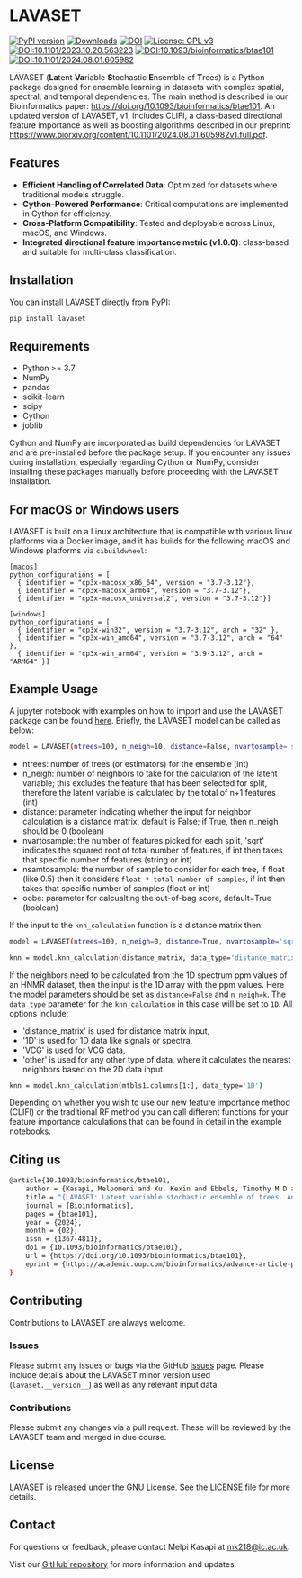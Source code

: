 # LAVASET

[![PyPI version](https://badge.fury.io/py/lavaset.svg)](https://badge.fury.io/py/lavaset)
[![Downloads](https://static.pepy.tech/badge/lavaset)](https://pepy.tech/project/lavaset)
[![DOI](https://zenodo.org/badge/566889202.svg)](https://zenodo.org/doi/10.5281/zenodo.10816838)
[![License: GPL v3](https://img.shields.io/badge/License-GPLv3-blue.svg)](https://www.gnu.org/licenses/gpl-3.0)
[![DOI:10.1101/2023.10.20.563223](http://img.shields.io/badge/DOI-10.1101/2023.10.20.563223-BE2536.svg)](https://doi.org/10.1101/2023.10.20.563223)
[![DOI:10.1093/bioinformatics/btae101](http://img.shields.io/badge/DOI-10.1093/bioinformatics/btae101-0887BA.svg)](https://doi.org/10.1093/bioinformatics/btae101)
[![DOI:10.1101/2024.08.01.605982](http://img.shields.io/badge/DOI-10.1101/2024.08.01.605982-BE2536.svg)](https://doi.org/10.1101/2024.08.01.605982)

LAVASET (**La**tent **Va**riable **S**tochastic **E**nsemble of **T**rees) is a Python package designed for ensemble learning in datasets with complex spatial, spectral, and temporal dependencies. The main method is described in our Bioinformatics paper: https://doi.org/10.1093/bioinformatics/btae101. An updated version of LAVASET, v1, includes CLIFI, a class-based directional feature importance as well as boosting algorithms described in our preprint: https://www.biorxiv.org/content/10.1101/2024.08.01.605982v1.full.pdf. 

## Features

- **Efficient Handling of Correlated Data**: Optimized for datasets where traditional models struggle.
- **Cython-Powered Performance**: Critical computations are implemented in Cython for efficiency.
- **Cross-Platform Compatibility**: Tested and deployable across Linux, macOS, and Windows.
- **Integrated directional feature importance metric (v1.0.0)**: class-based and suitable for multi-class classification.


## Installation

You can install LAVASET directly from PyPI:

```bash
pip install lavaset
```

## Requirements
- Python >= 3.7
- NumPy
- pandas
- scikit-learn
- scipy
- Cython
- joblib

Cython and NumPy are incorporated as build dependencies for LAVASET and are pre-installed before the package setup. If you encounter any issues during installation, especially regarding Cython or NumPy, consider installing these packages manually before proceeding with the LAVASET installation.

## For macOS or Windows users

LAVASET is built on a Linux architecture that is compatible with various linux platforms via a Docker image, and it has builds for the following macOS and Windows platforms via ``cibuildwheel``: 

```
[macos]
python_configurations = [
  { identifier = "cp3x-macosx_x86_64", version = "3.7-3.12"},
  { identifier = "cp3x-macosx_arm64", version = "3.7-3.12"},
  { identifier = "cp3x-macosx_universal2", version = "3.7-3.12"}]

[windows]
python_configurations = [
  { identifier = "cp3x-win32", version = "3.7-3.12", arch = "32" },
  { identifier = "cp3x-win_amd64", version = "3.7-3.12", arch = "64" },
  { identifier = "cp3x-win_arm64", version = "3.9-3.12", arch = "ARM64" }]
```

<!-- however if you want to install directly to a MacOS or Windows environment using the conda would be the easiest way to do it. -->
<!-- 
### Step 1: Create a Conda environment

First, create and activate the conda environment where you'll install the Linux-built packages.

```bash
conda create -n lavaset-env python=3.x
conda activate lavaset-env
```
### Step 2: Add the Conda-forge channel
Add the Conda-forge channel, which provides many pre-built packages for various platforms.

```bash 
conda config --add channels conda-forge
```
### Step 3: Install OS specific build of LAVASET, example for linux-built LAVASET

```bash 
conda install LAVASET=0.1.0=linux-64
``` -->
## Example Usage

A jupyter notebook with examples on how to import and use the LAVASET package can be found [here](https://github.com/melkasapi/LAVASET/blob/main/examples/run_lavaset.ipynb). Briefly, the LAVASET model can be called as below:

```bash
model = LAVASET(ntrees=100, n_neigh=10, distance=False, nvartosample='sqrt', nsamtosample=0.5, oobe=True) 
```

- ntrees: number of trees (or estimators) for the ensemble (int)
- n_neigh: number of neighbors to take for the calculation of the latent variable; this excludes the feature that has been selected for split, therefore the latent variable is calculated by the total of n+1 features (int)
- distance: parameter indicating whether the input for neighbor calculation is a distance matrix, default is False; if True, then n_neigh should be 0 (boolean)
- nvartosample: the number of features picked for each split, 'sqrt' indicates the squared root of total number of features, if int then takes that specific number of features (string or int)
- nsamtosample: the number of sample to consider for each tree, if float (like 0.5) then it considers `float * total number of samples`, if int then takes that specific number of samples (float or int)
- oobe: parameter for calcualting the out-of-bag score, default=True (boolean)

If the input to the `knn_calculation` function is a distance matrix then:
```bash
model = LAVASET(ntrees=100, n_neigh=0, distance=True, nvartosample='sqrt', nsamtosample=0.5, oobe=True) 

knn = model.knn_calculation(distance_matrix, data_type='distance_matrix')
```
If the neighbors need to be calculated from the 1D spectrum ppm values of an HNMR dataset, then the input is the 1D array with the ppm values. Here the model parameters should be set as `distance=False` and `n_neigh=k`. The `data_type` parameter for the `knn_calculation` in this case will be set to `1D`. All options include:
- 'distance_matrix' is used for distance matrix input, 
- '1D' is used for 1D data like signals or spectra, 
- 'VCG' is used for VCG data, 
- 'other' is used for any other type of data, where it calculates the nearest neighbors based on the 2D data input. 

```bash 
knn = model.knn_calculation(mtbls1.columns[1:], data_type='1D')
```
Depending on whether you wish to use our new feature importance method (CLIFI) or the traditional RF method you can call different functions for your feature importance calculations that can be found in detail in the example notebooks. 

## Citing us
```bash 
@article{10.1093/bioinformatics/btae101,
    author = {Kasapi, Melpomeni and Xu, Kexin and Ebbels, Timothy M D and O’Regan, Declan P and Ware, James S and Posma, Joram M},
    title = "{LAVASET: Latent variable stochastic ensemble of trees. An ensemble method for correlated datasets with spatial, spectral, and temporal dependencies}",
    journal = {Bioinformatics},
    pages = {btae101},
    year = {2024},
    month = {02},
    issn = {1367-4811},
    doi = {10.1093/bioinformatics/btae101},
    url = {https://doi.org/10.1093/bioinformatics/btae101},
    eprint = {https://academic.oup.com/bioinformatics/advance-article-pdf/doi/10.1093/bioinformatics/btae101/56732749/btae101.pdf},
}
```

## Contributing

Contributions to LAVASET are always welcome.

### Issues 
Please submit any issues or bugs via the GitHub [issues](https://github.com/melkasapi/LAVASET/issues) page. Please include details about the LAVASET minor version used (`lavaset.__version__`) as well as any relevant input data.

### Contributions
Please submit any changes via a pull request. These will be reviewed by the LAVASET team and merged in due course.


## License

LAVASET is released under the GNU License. See the LICENSE file for more details.

## Contact

For questions or feedback, please contact Melpi Kasapi at mk218@ic.ac.uk.

Visit our [GitHub repository](https://github.com/melkasapi/LAVASET) for more information and updates.
